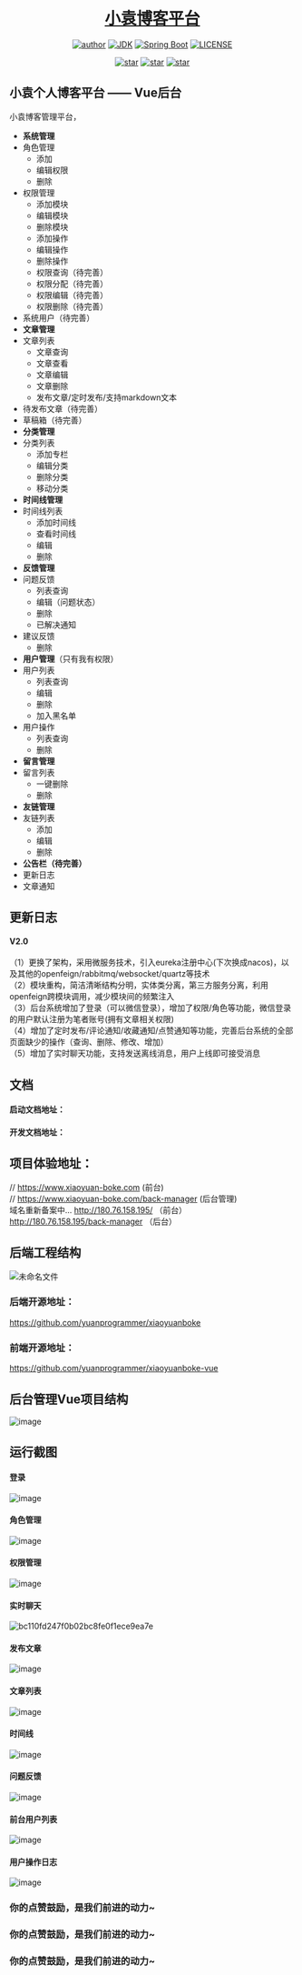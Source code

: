 <h1 align="center"><a href="https://github.com/xiaoyuanboke" target="_blank">小袁博客平台</a></h1>
<p align="center">
  <a href="https://blog.csdn.net/weixin_47971206?spm=1000.2115.3001.5343"><img alt="author" src="https://user.xiaoyuan-boke.com/svg/author-xiaoyuan.svg"/></a>
  <a href="https://www.oracle.com/technetwork/java/javase/downloads/index.html"><img alt="JDK" src="https://img.shields.io/badge/jdk1.8.0_131-orange.svg"/></a>
  <a href="https://docs.spring.io/spring-boot/docs/2.2.1.RELEASE/reference/html/"><img alt="Spring Boot" src="https://img.shields.io/badge/Spring Boot-2.1.0.RELEASE-brightgreen.svg"/></a>
  <a href="https://github.com/yuanprogrammer/xiaoyuanboke/blob/master/LICENSE"><img alt="LICENSE" src="https://img.shields.io/github/license/yuanprogrammer/xiaoyuanboke.svg"/></a>
</p>

<p align="center">
  <a href="https://github.com/yuanprogrammer/xiaoyuanboke-vue/stargazers"><img alt="star" src="https://img.shields.io/github/stars/yuanprogrammer/xiaoyuanboke-vue.svg?label=Stars&style=social"/></a>
  <a href="https://github.com/yuanprogrammer/xiaoyuanboke-vue/network/members"><img alt="star" src="https://img.shields.io/github/forks/yuanprogrammer/xiaoyuanboke-vue.svg?label=Fork&style=social"/></a>
  <a href="https://github.com/yuanprogrammer/xiaoyuanboke-vue/watchers"><img alt="star" src="https://img.shields.io/github/watchers/yuanprogrammer/xiaoyuanboke-vue.svg?label=Watch&style=social"/></a>
</p>

## 小袁个人博客平台 —— Vue后台
小袁博客管理平台，
- **系统管理**
 - 角色管理
   - 添加
   - 编辑权限
   - 删除
 - 权限管理
   - 添加模块
   - 编辑模块
   - 删除模块
   - 添加操作
   - 编辑操作
   - 删除操作
   - 权限查询（待完善）
   - 权限分配（待完善）
   - 权限编辑（待完善）
   - 权限删除（待完善）
 - 系统用户（待完善）
- **文章管理**
 - 文章列表
   - 文章查询
   - 文章查看
   - 文章编辑
   - 文章删除
   - 发布文章/定时发布/支持markdown文本
 - 待发布文章（待完善）
 - 草稿箱（待完善）
- **分类管理**
 - 分类列表
   - 添加专栏
   - 编辑分类
   - 删除分类
   - 移动分类
- **时间线管理**
 - 时间线列表
   - 添加时间线
   - 查看时间线
   - 编辑
   - 删除
- **反馈管理**
 - 问题反馈
   - 列表查询
   - 编辑（问题状态）
   - 删除
   - 已解决通知
 - 建议反馈
   - 删除
- **用户管理**（只有我有权限）
 - 用户列表
   - 列表查询
   - 编辑
   - 删除
   - 加入黑名单
 - 用户操作
   - 列表查询
   - 删除
- **留言管理**
 - 留言列表
   - 一键删除
   - 删除
- **友链管理**
 - 友链列表
   - 添加
   - 编辑
   - 删除
- **公告栏（待完善）**
 - 更新日志
 - 文章通知



## 更新日志
#### V2.0
（1）更换了架构，采用微服务技术，引入eureka注册中心(下次换成nacos)，以及其他的openfeign/rabbitmq/websocket/quartz等技术<br>
（2）模块重构，简洁清晰结构分明，实体类分离，第三方服务分离，利用openfeign跨模块调用，减少模块间的频繁注入<br>
（3）后台系统增加了登录（可以微信登录），增加了权限/角色等功能，微信登录的用户默认注册为笔者账号(拥有文章相关权限)<br>
（4）增加了定时发布/评论通知/收藏通知/点赞通知等功能，完善后台系统的全部页面缺少的操作（查询、删除、修改、增加）<br>
（5）增加了实时聊天功能，支持发送离线消息，用户上线即可接受消息

## 文档
#### 启动文档地址：
#### 开发文档地址：

## 项目体验地址：
// https://www.xiaoyuan-boke.com (前台) <br>
// https://www.xiaoyuan-boke.com/back-manager (后台管理)<br>
域名重新备案中...
http://180.76.158.195/ （前台）<br>
http://180.76.158.195/back-manager （后台）<br>

## 后端工程结构

![未命名文件](https://user-images.githubusercontent.com/86464456/201698374-badcbf7c-9625-48ff-9322-7672727e5c2e.png)

### 后端开源地址：
https://github.com/yuanprogrammer/xiaoyuanboke

### 前端开源地址：
https://github.com/yuanprogrammer/xiaoyuanboke-vue

## 后台管理Vue项目结构

![image](https://user-images.githubusercontent.com/86464456/176443195-5f728111-1700-4be2-bab4-abb1c41ec4ff.png)


## 运行截图

#### 登录
![image](https://user-images.githubusercontent.com/86464456/204574036-d77ef428-65d2-403a-8398-7e18d46ef2d0.png)

#### 角色管理
![image](https://user-images.githubusercontent.com/86464456/204574197-b1a4769a-2cb1-4093-b6c4-00189e0953c5.png)

#### 权限管理
![image](https://user-images.githubusercontent.com/86464456/204574274-6cfe58b6-0cdb-422c-99f9-c062ed02d1bb.png)

#### 实时聊天
![bc110fd247f0b02bc8fe0f1ece9ea7e](https://user-images.githubusercontent.com/86464456/204419293-af442fe9-7636-494b-afc9-0a42591280ee.jpg)

#### 发布文章
![image](https://user-images.githubusercontent.com/86464456/204574696-9efe8e6a-a0e5-4eaf-937f-51a91bd6411b.png)

#### 文章列表
![image](https://user-images.githubusercontent.com/86464456/204574813-ef9fc40b-9f49-4c5d-903b-b815f75d8e3a.png)

#### 时间线
![image](https://user-images.githubusercontent.com/86464456/204575025-e88fc94d-b13e-4b29-a347-2e862cea8daf.png)

#### 问题反馈
![image](https://user-images.githubusercontent.com/86464456/204575163-023e0be0-c53f-4f0e-bb57-0808bdcb8482.png)

#### 前台用户列表
![image](https://user-images.githubusercontent.com/86464456/204575542-095eb42c-f8a3-49a8-8b94-94c2084a709a.png)

#### 用户操作日志
![image](https://user-images.githubusercontent.com/86464456/172378029-adfaecad-b1c3-4854-9e5c-6a451993a0bc.png)


### 你的点赞鼓励，是我们前进的动力~
### 你的点赞鼓励，是我们前进的动力~
### 你的点赞鼓励，是我们前进的动力~
